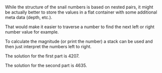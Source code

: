While the structure of the snail numbers is based on nested pairs, it might be actually better to store the values in a flat container with some additional meta data (depth, etc.).

That would make it easier to traverse a number to find the next left or right number value for example.

To calculate the magnitude (or print the number) a stack can be used and then just interpret the numbers left to right.

The solution for the first part is 4207.

The solution for the second part is 4635.
